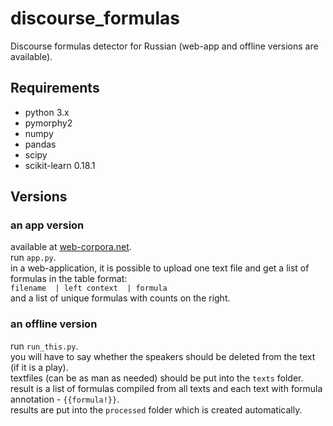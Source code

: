 # discourse_formulas
Discourse formulas detector for Russian (web-app and offline versions are available).

## Requirements
- python 3.x
- pymorphy2
- numpy
- pandas
- scipy
- scikit-learn 0.18.1

## Versions
### an app version
available at [web-corpora.net](http://web-corpora.net/wsgi3/discourse-formulas/).<br>
run `app.py`. <br>
in a web-application, it is possible to upload one text file and get a list of formulas in the table format: <br>
`filename  | left context  | formula` <br>
and a list of unique formulas with counts on the right.

### an offline version
run `run_this.py`. <br>
you will have to say whether the speakers should be deleted from the text (if it is a play). <br>
textfiles (can be as man as needed) should be put into the `texts` folder. <br>
result is a list of formulas compiled from all texts and each text with formula annotation - `{{formula!}}`. <br>
results are put into the `processed` folder which is created automatically.

